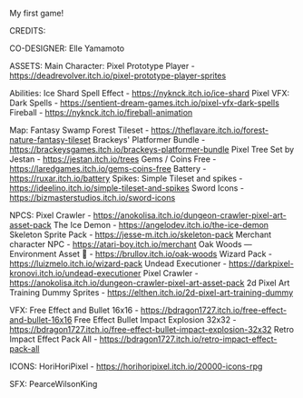 My first game!



CREDITS:

CO-DESIGNER:
Elle Yamamoto

ASSETS:
Main Character:
Pixel Prototype Player - https://deadrevolver.itch.io/pixel-prototype-player-sprites

Abilities:
Ice Shard Spell Effect - https://nyknck.itch.io/ice-shard
Pixel VFX: Dark Spells - https://sentient-dream-games.itch.io/pixel-vfx-dark-spells
Fireball - https://nyknck.itch.io/fireball-animation

Map:
Fantasy Swamp Forest Tileset - https://theflavare.itch.io/forest-nature-fantasy-tileset
Brackeys' Platformer Bundle - https://brackeysgames.itch.io/brackeys-platformer-bundle
Pixel Tree Set by Jestan - https://jestan.itch.io/trees
Gems / Coins Free - https://laredgames.itch.io/gems-coins-free
Battery - https://ruxar.itch.io/battery
Spikes: Simple Tileset and spikes - https://ideelino.itch.io/simple-tileset-and-spikes
Sword Icons - https://bizmasterstudios.itch.io/sword-icons

NPCS: 
Pixel Crawler - https://anokolisa.itch.io/dungeon-crawler-pixel-art-asset-pack
The Ice Demon - https://angelodev.itch.io/the-ice-demon
Skeleton Sprite Pack - https://jesse-m.itch.io/skeleton-pack
Merchant character NPC - https://atari-boy.itch.io/merchant
Oak Woods — Environment Asset 🍂 - https://brullov.itch.io/oak-woods
Wizard Pack - https://luizmelo.itch.io/wizard-pack
Undead Executioner - https://darkpixel-kronovi.itch.io/undead-executioner
Pixel Crawler - https://anokolisa.itch.io/dungeon-crawler-pixel-art-asset-pack
2d Pixel Art Training Dummy Sprites - https://elthen.itch.io/2d-pixel-art-training-dummy

VFX:
Free Effect and Bullet 16x16 - https://bdragon1727.itch.io/free-effect-and-bullet-16x16
Free Effect Bullet Impact Explosion 32x32 - https://bdragon1727.itch.io/free-effect-bullet-impact-explosion-32x32
Retro Impact Effect Pack All - https://bdragon1727.itch.io/retro-impact-effect-pack-all

ICONS:
HoriHoriPixel - https://horihoripixel.itch.io/20000-icons-rpg

SFX: PearceWilsonKing
